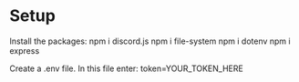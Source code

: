 # Setup

Install the packages:
  npm i discord.js
  npm i file-system
  npm i dotenv
  npm i express
  
 Create a .env file. In this file enter: token=YOUR_TOKEN_HERE
